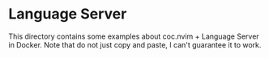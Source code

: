 # Language Server

This directory contains some examples about coc.nvim + Language Server in Docker.
Note that do not just copy and paste, I can't guarantee it to work.
